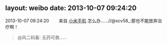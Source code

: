 layout: weibo
date: 2013-10-07 09:24:20
---
<meta name="referrer" content="no-referrer" />

2013-10-07 09:24:20  &nbsp;&nbsp;&nbsp;&nbsp;&nbsp;&nbsp; 来自 <a href="http://app.weibo.com/t/feed/22zMnn" rel="nofollow">小米手机</a>
怎么办……//@xcv58_:那也不能放弃治疗啊！
>  @风二码畜: 无药可救…… ​​​
